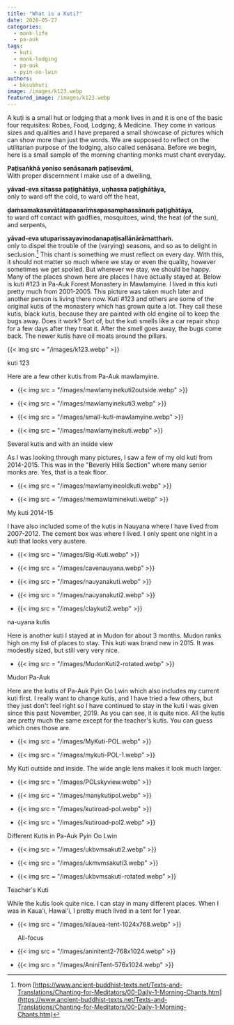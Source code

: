 ```yaml
---
title: "What is a Kuti?"
date: 2020-05-27
categories: 
  - monk-life
  - pa-auk
tags: 
  - kuti
  - monk-lodging
  - pa-auk
  - pyin-oo-lwin
authors: 
  - bksubhuti
image: /images/k123.webp
featured_image: /images/k123.webp
---
```


A kuṭi is a small hut or lodging that a monk lives in and it is one of the basic four requisites: Robes, Food, Lodging, & Medicine. They come in various sizes and qualities and I have prepared a small showcase of pictures which can show more than just the words. We are supposed to reflect on the utilitarian purpose of the lodging, also called senāsana. Before we begin, here is a small sample of the morning chanting monks must chant everyday.

**Paṭisaṅkhā yoniso senāsanaṁ paṭisevāmi,**  
With proper discernment I make use of a dwelling,

**yāvad-eva sītassa paṭighātāya, uṇhassa paṭighātāya,**  
only to ward off the cold, to ward off the heat,

**ḍaṁsamakasavātātapasarīṁsapasamphassānaṁ paṭighātāya,**  
to ward off contact with gadflies, mosquitoes, wind, the heat (of the sun), and serpents,

**yāvad-eva utuparissayavinodanapaṭisallānārāmatthaṁ.**  
only to dispel the trouble of the (varying) seasons, and so as to delight in seclusion.[^1]
This chant is something we must reflect on every day. With this, it should not matter so much where we stay or even the quality, however sometimes we get spoiled. But wherever we stay, we should be happy. Many of the places shown here are places I have actually stayed at. Below is kuti #123 in Pa-Auk Forest Monastery in Mawlamyine. I lived in this kuti pretty much from 2001-2005. This picture was taken much later and another person is living there now. Kuti #123 and others are some of the original kutis of the monastery which has grown quite a lot. They call these kutis, black kutis, because they are painted with old engine oil to keep the bugs away. Does it work? Sort of, but the kuti smells like a car repair shop for a few days after they treat it. After the smell goes away, the bugs come back. The newer kutis have oil moats around the pillars.

{{< img src = "/images/k123.webp" >}}

kuti 123

Here are a few other kutis from Pa-Auk mawlamyine.

- {{< img src = "/images/mawlamyinekuti2outside.webp" >}}
    
- {{< img src = "/images/mawlamyinekuti3.webp" >}}
    
- {{< img src = "/images/small-kuti-mawlamyine.webp" >}}
    
- {{< img src = "/images/mawlamyinekuti.webp" >}}
    

Several kutis and with an inside view

As I was looking through many pictures, I saw a few of my old kuti from 2014-2015. This was in the "Beverly Hills Section" where many senior monks are. Yes, that is a teak floor.

- {{< img src = "/images/mawlamyineoldkuti.webp" >}}
    
- {{< img src = "/images/memawlaminekuti.webp" >}}
    

My kuti 2014-15

I have also included some of the kutis in Nauyana where I have lived from 2007-2012. The cement box was where I lived. I only spent one night in a kuti that looks very austere.

- {{< img src = "/images/Big-Kuti.webp" >}}
    
- {{< img src = "/images/cavenauyana.webp" >}}
    
- {{< img src = "/images/nauyanakuti.webp" >}}
    
- {{< img src = "/images/nauyanakuti2.webp" >}}
    
- {{< img src = "/images/claykuti2.webp" >}}
    

na-uyana kutis

Here is another kuti I stayed at in Mudon for about 3 months. Mudon ranks high on my list of places to stay. This kuti was brand new in 2015. It was modestly sized, but still very very nice.

- {{< img src = "/images/MudonKuti2-rotated.webp" >}}
    

Mudon Pa-Auk

Here are the kutis of Pa-Auk Pyin Oo Lwin which also includes my current kuti first. I really want to change kutis, and I have tried a few others, but they just don't feel right so I have continued to stay in the kuti I was given since this past November, 2019. As you can see, it is quite nice. All the kutis are pretty much the same except for the teacher's kutis. You can guess which ones those are.

- {{< img src = "/images/MyKuti-POL.webp" >}}
    
- {{< img src = "/images/mykuti-POL-1.webp" >}}
    

My Kuti outside and inside. The wide angle lens makes it look much larger.

- {{< img src = "/images/POLskyview.webp" >}}
    
- {{< img src = "/images/manykutipol.webp" >}}
    
- {{< img src = "/images/kutiroad-pol.webp" >}}
    
- {{< img src = "/images/kutiroad-pol2.webp" >}}
    

Different Kutis in Pa-Auk Pyin Oo Lwin

- {{< img src = "/images/ukbvmsakuti2.webp" >}}
    
- {{< img src = "/images/ukmvmsakuti3.webp" >}}
    
- {{< img src = "/images/ukbvmsakuti-rotated.webp" >}}
    

Teacher's Kuti

While the kutis look quite nice. I can stay in many different places. When I was in Kaua'i, Hawai'i, I pretty much lived in a tent for 1 year.

- {{< img src = "/images/kilauea-tent-1024x768.webp" >}}
    
    All-focus
    
- {{< img src = "/images/aninitent2-768x1024.webp" >}}
    
- {{< img src = "/images/AniniTent-576x1024.webp" >}}

[^1]: from [https://www.ancient-buddhist-texts.net/Texts-and-Translations/Chanting-for-Meditators/00-Daily-1-Morning-Chants.htm](https://www.ancient-buddhist-texts.net/Texts-and-Translations/Chanting-for-Meditators/00-Daily-1-Morning-Chants.htm)

